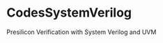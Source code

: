 # CodesSystemVerilog
Presilicon Verification with System Verilog and UVM

<!---
![Course-April-2022](https://github.com/fjlic/CodesSystemVerilog/blob/main/PostVerificacionPre-Silicon.png)
-->